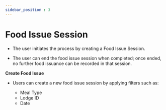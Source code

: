 ```yaml
---
sidebar_position : 3
---
```


# Food Issue Session

  - The user initiates the process by creating a Food Issue Session.

  - The user can end the food issue session when completed; once ended, no further food issuance can be recorded in that session.

**Create Food Issue**

  - Users can create a new food issue session by applying filters such as:

    - Meal Type
    - Lodge ID
    - Date